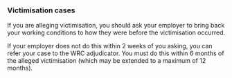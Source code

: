 ###  **Victimisation cases**

If you are alleging victimisation, you should ask your employer to bring back
your working conditions to how they were before the victimisation occurred.

If your employer does not do this within 2 weeks of you asking, you can refer
your case to the WRC adjudicator. You must do this within 6 months of the
alleged victimisation (which may be extended to a maximum of 12 months).
